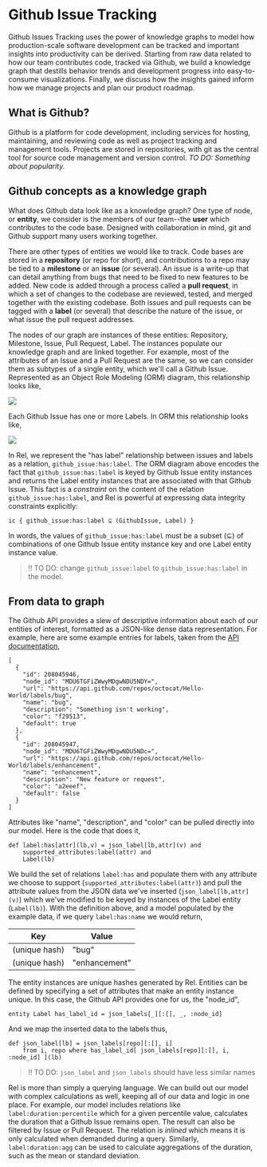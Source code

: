 # Github Issue Tracking

Github Issues Tracking uses the power of knowledge graphs to model how production-scale software development can be tracked and important insights into productivity can be derived. Starting from raw data related to how our team contributes code, tracked via Github, we build a knowledge graph that destills behavior trends and development progress into easy-to-consume visualizations. Finally, we discuss how the insights gained inform how we manage projects and plan our product roadmap.

## What is Github?

Github is a platform for code development, including services for hosting, maintaining, and reviewing code as well as project tracking and management tools. Projects are stored in repositories, with git as the central tool for source code management and version control. *TO DO: Something about popularity.*

## Github concepts as a knowledge graph

What does Github data look like as a knowledge graph? One type of node, or **entity**, we consider is the members of our team--the **user** which contributes to the code base. Designed with collaboration in mind, git and Github support many users working together.

There are other types of entities we would like to track. Code bases are stored in a **repository** (or repo for short), and contributions to a repo may be tied to a **milestone** or an **issue** (or several). An issue is a write-up that can detail anything from bugs that need to be fixed to new features to be added. New code is added through a process called a **pull request**, in which a set of changes to the codebase are reviewed, tested, and merged together with the existing codebase. Both issues and pull requests can be tagged with a **label** (or several) that describe the nature of the issue, or what issue the pull request addresses.

The nodes of our graph are instances of these entities: Repository, Milestone, Issue, Pull Request, Label. The instances populate our knowledge graph and are linked together. For example, most of the attributes of an Issue and a Pull Request are the same, so we can consider them as subtypes of a single entity, which we'll call a Github Issue. Represented as an Object Role Modeling (ORM) diagram, this relationship looks like,

<img src="https://raw.githubusercontent.com/RelationalAI/crhunt/2caa2704bfd68a6d45526e02e44252d34bde4935/projects/github_issues/notebooks/images/GI_has_label_Label.png?token=AIME7RT7DVRZ65RF5JK6S5DBSLL7M"/>

Each Github Issue has one or more Labels. In ORM this relationship looks like,

<img src="https://raw.githubusercontent.com/RelationalAI/crhunt/2caa2704bfd68a6d45526e02e44252d34bde4935/projects/github_issues/notebooks/images/GI_has_label_Label.png?token=AIME7RT7DVRZ65RF5JK6S5DBSLL7M"/>

In Rel, we represent the "has label" relationship between issues and labels as a relation, `github_issue:has:label`. The ORM diagram above encodes the fact that `github_issue:has:label` is keyed by Github Issue entity instances and returns the Label entity instances that are associated with that Github Issue. This fact is a *constraint* on the content of the relation `github_issue:has:label`, and Rel is powerful at expressing data integrity constraints explicitly:

```
ic { github_issue:has:label ⊆ (GithubIssue, Label) }
```

In words, the values of `github_issue:has:label` must be a subset (⊆) of combinations of one Github Issue entity instance key and one Label entity instance value.

> !! TO DO: change `github_issue:label` to `github_issue:has:label` in the model.

## From data to graph

The Github API provides a slew of descriptive information about each of our entities of interest, formatted as a JSON-like dense data representation. For example, here are some example entries for labels, taken from the [API documentation](https://docs.github.com/en/rest/reference/issues#labels),

```
[
  {
    "id": 208045946,
    "node_id": "MDU6TGFiZWwyMDgwNDU5NDY=",
    "url": "https://api.github.com/repos/octocat/Hello-World/labels/bug",
    "name": "bug",
    "description": "Something isn't working",
    "color": "f29513",
    "default": true
  },
  {
    "id": 208045947,
    "node_id": "MDU6TGFiZWwyMDgwNDU5NDc=",
    "url": "https://api.github.com/repos/octocat/Hello-World/labels/enhancement",
    "name": "enhancement",
    "description": "New feature or request",
    "color": "a2eeef",
    "default": false
  }
]
```

Attributes like "name", "description", and "color" can be pulled directly into our model. Here is the code that does it,

```
def label:has[attr](lb,v) = json_label[lb,attr](v) and
    supported_attributes:label(attr) and
    Label(lb)
```

We build the set of relations `label:has` and populate them with any attribute we choose to support (`supported_attributes:label(attr)`) and pull the attribute values from the JSON data we've inserted (`json_label[lb,attr](v)`) which we've modified to be keyed by instances of the Label entity (`Label(lb)`). With the definition above, and a model populated by the example data, if we query `label:has:name` we would return,

| Key | Value |
| --- | ----------- |
| (unique hash) | "bug" |
| (unique hash) | "enhancement" |

The entity instances are unique hashes generated by Rel. Entities can be defined by specifying a set of attributes that make an entity instance unique. In this case, the Github API provides one for us, the "node_id",

```
entity Label has_label_id = json_labels[_][:[], _, :node_id]
```
And we map the inserted data to the labels thus,
```
def json_label[lb] = json_labels[repo][:[], i]
    from i, repo where has_label_id[ json_labels[repo][:[], i, :node_id] ](lb)
```

> !! TO DO: `json_label` and `json_labels` should have less similar names

Rel is more than simply a querying language. We can build out our model with complex calculations as well, keeping all of our data and logic in one place. For example, our model includes relations like `label:duration:percentile` which for a given percentile value, calculates the duration that a Github Issue remains open. The result can also be filtered by Issue or Pull Request. The relation is *inlined* which means it is only calculated when demanded during a query. Similarly, `label:duration:agg` can be used to calculate aggregations of the duration, such as the mean or standard deviation.

